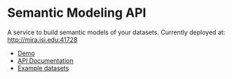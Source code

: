 # Semantic Modeling API

A service to build semantic models of your datasets. Currently deployed at: http://mira.isi.edu:41728

* [Demo](./demo.ipynb)
* [API Documentation](./docs/api.md)
* [Example datasets](./examples)
